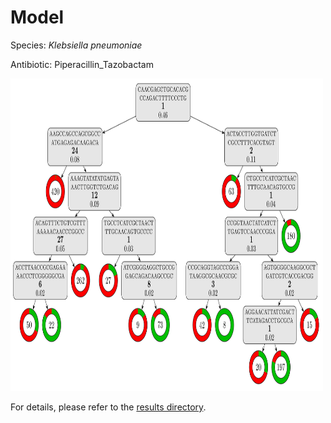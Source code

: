 
# Model

Species: *Klebsiella pneumoniae*

Antibiotic: Piperacillin_Tazobactam

<img src="./model.png" width=500 height=500 />

For details, please refer to the [results directory](../../../../../results/cart_b/klebsiella%20pneumoniae/piperacillin_tazobactam/repeat_1/).

